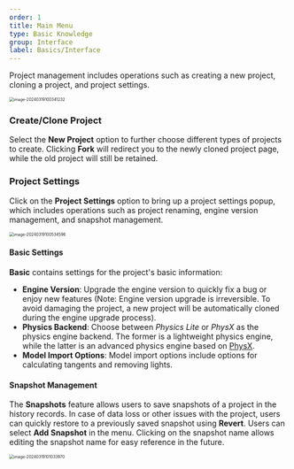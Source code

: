 ```yaml
---
order: 1
title: Main Menu
type: Basic Knowledge
group: Interface
label: Basics/Interface
---
```


Project management includes operations such as creating a new project, cloning a project, and project settings.

<img src="https://gw.alipayobjects.com/zos/OasisHub/b680ec2d-0766-48d1-b8ae-67c5bc2dcf3e/image-20240319100341232.png" alt="image-20240319100341232" style="zoom:50%;" />

### Create/Clone Project

Select the **New Project** option to further choose different types of projects to create. Clicking **Fork** will redirect you to the newly cloned project page, while the old project will still be retained.

### Project Settings

Click on the **Project Settings** option to bring up a project settings popup, which includes operations such as project renaming, engine version management, and snapshot management.

<img src="https://gw.alipayobjects.com/zos/OasisHub/9cb6b514-2191-40b9-a904-5f5ad79aca73/image-20240319100534596.png" alt="image-20240319100534596" style="zoom:50%;" />

#### Basic Settings

**Basic** contains settings for the project's basic information:

- **Engine Version**: Upgrade the engine version to quickly fix a bug or enjoy new features (Note: Engine version upgrade is irreversible. To avoid damaging the project, a new project will be automatically cloned during the engine upgrade process).
- **Physics Backend**: Choose between *Physics Lite* or *PhysX* as the physics engine backend. The former is a lightweight physics engine, while the latter is an advanced physics engine based on [PhysX](https://developer.nvidia.com/physx-sdk).
- **Model Import Options**: Model import options include options for calculating tangents and removing lights.

#### Snapshot Management

The **Snapshots** feature allows users to save snapshots of a project in the history records. In case of data loss or other issues with the project, users can quickly restore to a previously saved snapshot using **Revert**. Users can select **Add Snapshot** in the menu. Clicking on the snapshot name allows editing the snapshot name for easy reference in the future.

<img src="https://gw.alipayobjects.com/zos/OasisHub/adbd922a-f764-4e54-a7e8-891ebd18a074/image-20240319101033970.png" alt="image-20240319101033970" style="zoom:50%;" />
